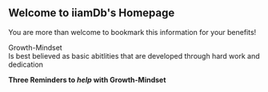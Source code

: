 ## Welcome to iiamDb's Homepage
You are more than welcome to bookmark this information for your benefits!

Growth-Mindset<br>
Is best believed as basic abitlities that are developed through hard work and dedication

<strong>Three Reminders to <em>help</em> with Growth-Mindset</strong>
